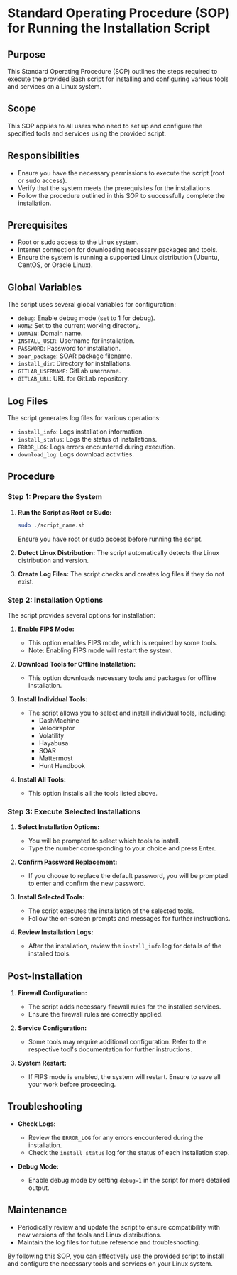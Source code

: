 # Standard Operating Procedure (SOP) for Running the Installation Script

## Purpose
This Standard Operating Procedure (SOP) outlines the steps required to execute the provided Bash script for installing and configuring various tools and services on a Linux system.

## Scope
This SOP applies to all users who need to set up and configure the specified tools and services using the provided script.

## Responsibilities
- Ensure you have the necessary permissions to execute the script (root or sudo access).
- Verify that the system meets the prerequisites for the installations.
- Follow the procedure outlined in this SOP to successfully complete the installation.

## Prerequisites
- Root or sudo access to the Linux system.
- Internet connection for downloading necessary packages and tools.
- Ensure the system is running a supported Linux distribution (Ubuntu, CentOS, or Oracle Linux).

## Global Variables
The script uses several global variables for configuration:
- `debug`: Enable debug mode (set to 1 for debug).
- `HOME`: Set to the current working directory.
- `DOMAIN`: Domain name.
- `INSTALL_USER`: Username for installation.
- `PASSWORD`: Password for installation.
- `soar_package`: SOAR package filename.
- `install_dir`: Directory for installations.
- `GITLAB_USERNAME`: GitLab username.
- `GITLAB_URL`: URL for GitLab repository.

## Log Files
The script generates log files for various operations:
- `install_info`: Logs installation information.
- `install_status`: Logs the status of installations.
- `ERROR_LOG`: Logs errors encountered during execution.
- `download_log`: Logs download activities.

## Procedure

### Step 1: Prepare the System
1. **Run the Script as Root or Sudo:**
   ```bash
   sudo ./script_name.sh
   ```
   Ensure you have root or sudo access before running the script.

2. **Detect Linux Distribution:**
   The script automatically detects the Linux distribution and version.

3. **Create Log Files:**
   The script checks and creates log files if they do not exist.

### Step 2: Installation Options
The script provides several options for installation:
1. **Enable FIPS Mode:**
   - This option enables FIPS mode, which is required by some tools.
   - Note: Enabling FIPS mode will restart the system.

2. **Download Tools for Offline Installation:**
   - This option downloads necessary tools and packages for offline installation.

3. **Install Individual Tools:**
   - The script allows you to select and install individual tools, including:
     - DashMachine
     - Velociraptor
     - Volatility
     - Hayabusa
     - SOAR
     - Mattermost
     - Hunt Handbook

4. **Install All Tools:**
   - This option installs all the tools listed above.

### Step 3: Execute Selected Installations
1. **Select Installation Options:**
   - You will be prompted to select which tools to install.
   - Type the number corresponding to your choice and press Enter.

2. **Confirm Password Replacement:**
   - If you choose to replace the default password, you will be prompted to enter and confirm the new password.

3. **Install Selected Tools:**
   - The script executes the installation of the selected tools.
   - Follow the on-screen prompts and messages for further instructions.

4. **Review Installation Logs:**
   - After the installation, review the `install_info` log for details of the installed tools.

## Post-Installation
1. **Firewall Configuration:**
   - The script adds necessary firewall rules for the installed services.
   - Ensure the firewall rules are correctly applied.

2. **Service Configuration:**
   - Some tools may require additional configuration. Refer to the respective tool's documentation for further instructions.

3. **System Restart:**
   - If FIPS mode is enabled, the system will restart. Ensure to save all your work before proceeding.

## Troubleshooting
- **Check Logs:**
  - Review the `ERROR_LOG` for any errors encountered during the installation.
  - Check the `install_status` log for the status of each installation step.

- **Debug Mode:**
  - Enable debug mode by setting `debug=1` in the script for more detailed output.

## Maintenance
- Periodically review and update the script to ensure compatibility with new versions of the tools and Linux distributions.
- Maintain the log files for future reference and troubleshooting.

By following this SOP, you can effectively use the provided script to install and configure the necessary tools and services on your Linux system.
